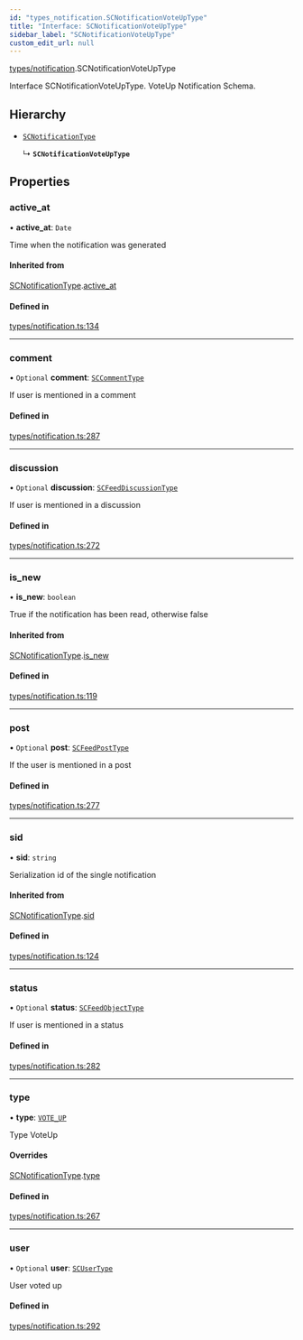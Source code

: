 ```yaml
---
id: "types_notification.SCNotificationVoteUpType"
title: "Interface: SCNotificationVoteUpType"
sidebar_label: "SCNotificationVoteUpType"
custom_edit_url: null
---
```


[types/notification](../modules/types_notification).SCNotificationVoteUpType

Interface SCNotificationVoteUpType.
VoteUp Notification Schema.

## Hierarchy

- [`SCNotificationType`](types_notification.SCNotificationType)

  ↳ **`SCNotificationVoteUpType`**

## Properties

### active\_at

• **active\_at**: `Date`

Time when the notification was generated

#### Inherited from

[SCNotificationType](types_notification.SCNotificationType).[active_at](types_notification.SCNotificationType#active_at)

#### Defined in

[types/notification.ts:134](https://github.com/selfcommunity/community-ui/blob/3d68cce/packages/sc-core/src/types/notification.ts#L134)

___

### comment

• `Optional` **comment**: [`SCCommentType`](types_comment.SCCommentType)

If user is mentioned in a comment

#### Defined in

[types/notification.ts:287](https://github.com/selfcommunity/community-ui/blob/3d68cce/packages/sc-core/src/types/notification.ts#L287)

___

### discussion

• `Optional` **discussion**: [`SCFeedDiscussionType`](types_feed.SCFeedDiscussionType)

If user is mentioned in a discussion

#### Defined in

[types/notification.ts:272](https://github.com/selfcommunity/community-ui/blob/3d68cce/packages/sc-core/src/types/notification.ts#L272)

___

### is\_new

• **is\_new**: `boolean`

True if the notification has been read, otherwise false

#### Inherited from

[SCNotificationType](types_notification.SCNotificationType).[is_new](types_notification.SCNotificationType#is_new)

#### Defined in

[types/notification.ts:119](https://github.com/selfcommunity/community-ui/blob/3d68cce/packages/sc-core/src/types/notification.ts#L119)

___

### post

• `Optional` **post**: [`SCFeedPostType`](types_feed.SCFeedPostType)

If the user is mentioned in a post

#### Defined in

[types/notification.ts:277](https://github.com/selfcommunity/community-ui/blob/3d68cce/packages/sc-core/src/types/notification.ts#L277)

___

### sid

• **sid**: `string`

Serialization id of the single notification

#### Inherited from

[SCNotificationType](types_notification.SCNotificationType).[sid](types_notification.SCNotificationType#sid)

#### Defined in

[types/notification.ts:124](https://github.com/selfcommunity/community-ui/blob/3d68cce/packages/sc-core/src/types/notification.ts#L124)

___

### status

• `Optional` **status**: [`SCFeedObjectType`](types_feed.SCFeedObjectType)

If user is mentioned in a status

#### Defined in

[types/notification.ts:282](https://github.com/selfcommunity/community-ui/blob/3d68cce/packages/sc-core/src/types/notification.ts#L282)

___

### type

• **type**: [`VOTE_UP`](../enums/types_notification.SCNotificationTypologyType#vote_up)

Type VoteUp

#### Overrides

[SCNotificationType](types_notification.SCNotificationType).[type](types_notification.SCNotificationType#type)

#### Defined in

[types/notification.ts:267](https://github.com/selfcommunity/community-ui/blob/3d68cce/packages/sc-core/src/types/notification.ts#L267)

___

### user

• `Optional` **user**: [`SCUserType`](types_user.SCUserType)

User voted up

#### Defined in

[types/notification.ts:292](https://github.com/selfcommunity/community-ui/blob/3d68cce/packages/sc-core/src/types/notification.ts#L292)
